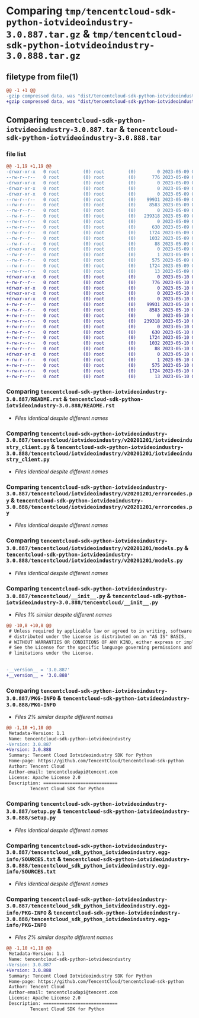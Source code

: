 # Comparing `tmp/tencentcloud-sdk-python-iotvideoindustry-3.0.887.tar.gz` & `tmp/tencentcloud-sdk-python-iotvideoindustry-3.0.888.tar.gz`

## filetype from file(1)

```diff
@@ -1 +1 @@
-gzip compressed data, was "dist/tencentcloud-sdk-python-iotvideoindustry-3.0.887.tar", last modified: Tue May  9 03:03:57 2023, max compression
+gzip compressed data, was "dist/tencentcloud-sdk-python-iotvideoindustry-3.0.888.tar", last modified: Wed May 10 02:18:16 2023, max compression
```

## Comparing `tencentcloud-sdk-python-iotvideoindustry-3.0.887.tar` & `tencentcloud-sdk-python-iotvideoindustry-3.0.888.tar`

### file list

```diff
@@ -1,19 +1,19 @@
-drwxr-xr-x   0 root         (0) root         (0)        0 2023-05-09 03:03:57.000000 tencentcloud-sdk-python-iotvideoindustry-3.0.887/
--rw-r--r--   0 root         (0) root         (0)      776 2023-05-09 03:03:56.000000 tencentcloud-sdk-python-iotvideoindustry-3.0.887/README.rst
-drwxr-xr-x   0 root         (0) root         (0)        0 2023-05-09 03:03:57.000000 tencentcloud-sdk-python-iotvideoindustry-3.0.887/tencentcloud/
-drwxr-xr-x   0 root         (0) root         (0)        0 2023-05-09 03:03:57.000000 tencentcloud-sdk-python-iotvideoindustry-3.0.887/tencentcloud/iotvideoindustry/
-drwxr-xr-x   0 root         (0) root         (0)        0 2023-05-09 03:03:57.000000 tencentcloud-sdk-python-iotvideoindustry-3.0.887/tencentcloud/iotvideoindustry/v20201201/
--rw-r--r--   0 root         (0) root         (0)    99931 2023-05-09 03:03:57.000000 tencentcloud-sdk-python-iotvideoindustry-3.0.887/tencentcloud/iotvideoindustry/v20201201/iotvideoindustry_client.py
--rw-r--r--   0 root         (0) root         (0)     8583 2023-05-09 03:03:57.000000 tencentcloud-sdk-python-iotvideoindustry-3.0.887/tencentcloud/iotvideoindustry/v20201201/errorcodes.py
--rw-r--r--   0 root         (0) root         (0)        0 2023-05-09 03:03:57.000000 tencentcloud-sdk-python-iotvideoindustry-3.0.887/tencentcloud/iotvideoindustry/v20201201/__init__.py
--rw-r--r--   0 root         (0) root         (0)   239318 2023-05-09 03:03:57.000000 tencentcloud-sdk-python-iotvideoindustry-3.0.887/tencentcloud/iotvideoindustry/v20201201/models.py
--rw-r--r--   0 root         (0) root         (0)        0 2023-05-09 03:03:57.000000 tencentcloud-sdk-python-iotvideoindustry-3.0.887/tencentcloud/iotvideoindustry/__init__.py
--rw-r--r--   0 root         (0) root         (0)      630 2023-05-09 03:03:56.000000 tencentcloud-sdk-python-iotvideoindustry-3.0.887/tencentcloud/__init__.py
--rw-r--r--   0 root         (0) root         (0)     1724 2023-05-09 03:03:57.000000 tencentcloud-sdk-python-iotvideoindustry-3.0.887/PKG-INFO
--rw-r--r--   0 root         (0) root         (0)     1032 2023-05-09 03:03:56.000000 tencentcloud-sdk-python-iotvideoindustry-3.0.887/setup.py
--rw-r--r--   0 root         (0) root         (0)       88 2023-05-09 03:03:57.000000 tencentcloud-sdk-python-iotvideoindustry-3.0.887/setup.cfg
-drwxr-xr-x   0 root         (0) root         (0)        0 2023-05-09 03:03:57.000000 tencentcloud-sdk-python-iotvideoindustry-3.0.887/tencentcloud_sdk_python_iotvideoindustry.egg-info/
--rw-r--r--   0 root         (0) root         (0)        1 2023-05-09 03:03:57.000000 tencentcloud-sdk-python-iotvideoindustry-3.0.887/tencentcloud_sdk_python_iotvideoindustry.egg-info/dependency_links.txt
--rw-r--r--   0 root         (0) root         (0)      575 2023-05-09 03:03:57.000000 tencentcloud-sdk-python-iotvideoindustry-3.0.887/tencentcloud_sdk_python_iotvideoindustry.egg-info/SOURCES.txt
--rw-r--r--   0 root         (0) root         (0)     1724 2023-05-09 03:03:57.000000 tencentcloud-sdk-python-iotvideoindustry-3.0.887/tencentcloud_sdk_python_iotvideoindustry.egg-info/PKG-INFO
--rw-r--r--   0 root         (0) root         (0)       13 2023-05-09 03:03:57.000000 tencentcloud-sdk-python-iotvideoindustry-3.0.887/tencentcloud_sdk_python_iotvideoindustry.egg-info/top_level.txt
+drwxr-xr-x   0 root         (0) root         (0)        0 2023-05-10 02:18:16.000000 tencentcloud-sdk-python-iotvideoindustry-3.0.888/
+-rw-r--r--   0 root         (0) root         (0)      776 2023-05-10 02:18:16.000000 tencentcloud-sdk-python-iotvideoindustry-3.0.888/README.rst
+drwxr-xr-x   0 root         (0) root         (0)        0 2023-05-10 02:18:16.000000 tencentcloud-sdk-python-iotvideoindustry-3.0.888/tencentcloud/
+drwxr-xr-x   0 root         (0) root         (0)        0 2023-05-10 02:18:16.000000 tencentcloud-sdk-python-iotvideoindustry-3.0.888/tencentcloud/iotvideoindustry/
+drwxr-xr-x   0 root         (0) root         (0)        0 2023-05-10 02:18:16.000000 tencentcloud-sdk-python-iotvideoindustry-3.0.888/tencentcloud/iotvideoindustry/v20201201/
+-rw-r--r--   0 root         (0) root         (0)    99931 2023-05-10 02:18:16.000000 tencentcloud-sdk-python-iotvideoindustry-3.0.888/tencentcloud/iotvideoindustry/v20201201/iotvideoindustry_client.py
+-rw-r--r--   0 root         (0) root         (0)     8583 2023-05-10 02:18:16.000000 tencentcloud-sdk-python-iotvideoindustry-3.0.888/tencentcloud/iotvideoindustry/v20201201/errorcodes.py
+-rw-r--r--   0 root         (0) root         (0)        0 2023-05-10 02:18:16.000000 tencentcloud-sdk-python-iotvideoindustry-3.0.888/tencentcloud/iotvideoindustry/v20201201/__init__.py
+-rw-r--r--   0 root         (0) root         (0)   239318 2023-05-10 02:18:16.000000 tencentcloud-sdk-python-iotvideoindustry-3.0.888/tencentcloud/iotvideoindustry/v20201201/models.py
+-rw-r--r--   0 root         (0) root         (0)        0 2023-05-10 02:18:16.000000 tencentcloud-sdk-python-iotvideoindustry-3.0.888/tencentcloud/iotvideoindustry/__init__.py
+-rw-r--r--   0 root         (0) root         (0)      630 2023-05-10 02:18:16.000000 tencentcloud-sdk-python-iotvideoindustry-3.0.888/tencentcloud/__init__.py
+-rw-r--r--   0 root         (0) root         (0)     1724 2023-05-10 02:18:16.000000 tencentcloud-sdk-python-iotvideoindustry-3.0.888/PKG-INFO
+-rw-r--r--   0 root         (0) root         (0)     1032 2023-05-10 02:18:16.000000 tencentcloud-sdk-python-iotvideoindustry-3.0.888/setup.py
+-rw-r--r--   0 root         (0) root         (0)       88 2023-05-10 02:18:16.000000 tencentcloud-sdk-python-iotvideoindustry-3.0.888/setup.cfg
+drwxr-xr-x   0 root         (0) root         (0)        0 2023-05-10 02:18:16.000000 tencentcloud-sdk-python-iotvideoindustry-3.0.888/tencentcloud_sdk_python_iotvideoindustry.egg-info/
+-rw-r--r--   0 root         (0) root         (0)        1 2023-05-10 02:18:16.000000 tencentcloud-sdk-python-iotvideoindustry-3.0.888/tencentcloud_sdk_python_iotvideoindustry.egg-info/dependency_links.txt
+-rw-r--r--   0 root         (0) root         (0)      575 2023-05-10 02:18:16.000000 tencentcloud-sdk-python-iotvideoindustry-3.0.888/tencentcloud_sdk_python_iotvideoindustry.egg-info/SOURCES.txt
+-rw-r--r--   0 root         (0) root         (0)     1724 2023-05-10 02:18:16.000000 tencentcloud-sdk-python-iotvideoindustry-3.0.888/tencentcloud_sdk_python_iotvideoindustry.egg-info/PKG-INFO
+-rw-r--r--   0 root         (0) root         (0)       13 2023-05-10 02:18:16.000000 tencentcloud-sdk-python-iotvideoindustry-3.0.888/tencentcloud_sdk_python_iotvideoindustry.egg-info/top_level.txt
```

### Comparing `tencentcloud-sdk-python-iotvideoindustry-3.0.887/README.rst` & `tencentcloud-sdk-python-iotvideoindustry-3.0.888/README.rst`

 * *Files identical despite different names*

### Comparing `tencentcloud-sdk-python-iotvideoindustry-3.0.887/tencentcloud/iotvideoindustry/v20201201/iotvideoindustry_client.py` & `tencentcloud-sdk-python-iotvideoindustry-3.0.888/tencentcloud/iotvideoindustry/v20201201/iotvideoindustry_client.py`

 * *Files identical despite different names*

### Comparing `tencentcloud-sdk-python-iotvideoindustry-3.0.887/tencentcloud/iotvideoindustry/v20201201/errorcodes.py` & `tencentcloud-sdk-python-iotvideoindustry-3.0.888/tencentcloud/iotvideoindustry/v20201201/errorcodes.py`

 * *Files identical despite different names*

### Comparing `tencentcloud-sdk-python-iotvideoindustry-3.0.887/tencentcloud/iotvideoindustry/v20201201/models.py` & `tencentcloud-sdk-python-iotvideoindustry-3.0.888/tencentcloud/iotvideoindustry/v20201201/models.py`

 * *Files identical despite different names*

### Comparing `tencentcloud-sdk-python-iotvideoindustry-3.0.887/tencentcloud/__init__.py` & `tencentcloud-sdk-python-iotvideoindustry-3.0.888/tencentcloud/__init__.py`

 * *Files 1% similar despite different names*

```diff
@@ -10,8 +10,8 @@
 # Unless required by applicable law or agreed to in writing, software
 # distributed under the License is distributed on an "AS IS" BASIS,
 # WITHOUT WARRANTIES OR CONDITIONS OF ANY KIND, either express or implied.
 # See the License for the specific language governing permissions and
 # limitations under the License.
 
 
-__version__ = '3.0.887'
+__version__ = '3.0.888'
```

### Comparing `tencentcloud-sdk-python-iotvideoindustry-3.0.887/PKG-INFO` & `tencentcloud-sdk-python-iotvideoindustry-3.0.888/PKG-INFO`

 * *Files 2% similar despite different names*

```diff
@@ -1,10 +1,10 @@
 Metadata-Version: 1.1
 Name: tencentcloud-sdk-python-iotvideoindustry
-Version: 3.0.887
+Version: 3.0.888
 Summary: Tencent Cloud Iotvideoindustry SDK for Python
 Home-page: https://github.com/TencentCloud/tencentcloud-sdk-python
 Author: Tencent Cloud
 Author-email: tencentcloudapi@tencent.com
 License: Apache License 2.0
 Description: ============================
         Tencent Cloud SDK for Python
```

### Comparing `tencentcloud-sdk-python-iotvideoindustry-3.0.887/setup.py` & `tencentcloud-sdk-python-iotvideoindustry-3.0.888/setup.py`

 * *Files identical despite different names*

### Comparing `tencentcloud-sdk-python-iotvideoindustry-3.0.887/tencentcloud_sdk_python_iotvideoindustry.egg-info/SOURCES.txt` & `tencentcloud-sdk-python-iotvideoindustry-3.0.888/tencentcloud_sdk_python_iotvideoindustry.egg-info/SOURCES.txt`

 * *Files identical despite different names*

### Comparing `tencentcloud-sdk-python-iotvideoindustry-3.0.887/tencentcloud_sdk_python_iotvideoindustry.egg-info/PKG-INFO` & `tencentcloud-sdk-python-iotvideoindustry-3.0.888/tencentcloud_sdk_python_iotvideoindustry.egg-info/PKG-INFO`

 * *Files 2% similar despite different names*

```diff
@@ -1,10 +1,10 @@
 Metadata-Version: 1.1
 Name: tencentcloud-sdk-python-iotvideoindustry
-Version: 3.0.887
+Version: 3.0.888
 Summary: Tencent Cloud Iotvideoindustry SDK for Python
 Home-page: https://github.com/TencentCloud/tencentcloud-sdk-python
 Author: Tencent Cloud
 Author-email: tencentcloudapi@tencent.com
 License: Apache License 2.0
 Description: ============================
         Tencent Cloud SDK for Python
```

